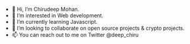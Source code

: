 - 👋 Hi, I’m Chirudeep Mohan.
- 👀 I’m interested in Web development.
- 🌱 I’m currently learning Javascript.
- 💞️ I’m looking to collaborate on open source projects & crypto projects.
- 📫 You can reach out to me on Twitter @deep_chiru

<!---
chirudeep37/chirudeep37 is a ✨ special ✨ repository because its `README.md` (this file) appears on your GitHub profile.
You can click the Preview link to take a look at your changes.
--->

